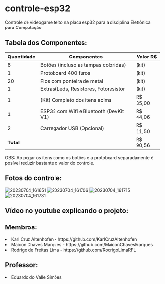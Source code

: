 # controle-esp32
Controle de videogame feito na placa esp32 para a disciplina Eletrônica para Computação

## Tabela dos Componentes:
| Quantidade | Componentes        | Valor R$ |
|------------|--------------------|----------|
| 6          | Botões (incluso as tampas coloridas)         | (kit) |
| 1          | Protoboard 400 furos              | (kit) |
| 20          | Fios com ponteira de metal       | (kit) |
| 1          | Extras(Leds, Resistores, Fotoresistor      | (kit) |
| 1          | (Kit) Completo dos itens acima      | R$ 35,00 |
| 1          | ESP32 com Wifi e Bluetooth (DevKit V1)     | R$ 44,06 |
| 2          | Carregador USB (Opcional)         | R$ 11,50 |
| **Total**  |                    |  R$ 90,56 |

OBS: Ao pegar os itens como os botões e a protoboard separadamente é posível reduzir bastante o valor do controle.

## Fotos do controle:

![20230704_161651](https://github.com/RodrigoLimaRFL/controle-esp32/assets/118189820/0407f66d-b55f-406e-bb04-cbcae007f4e4)
![20230704_161706](https://github.com/RodrigoLimaRFL/controle-esp32/assets/118189820/a8b6fc61-c953-4762-b407-5ce5c567261b)
![20230704_161715](https://github.com/RodrigoLimaRFL/controle-esp32/assets/118189820/18b9e7ff-fa9e-4311-9a2d-a3df6bb81725)
![20230704_161731](https://github.com/RodrigoLimaRFL/controle-esp32/assets/118189820/314e24eb-1042-41b9-b723-13a5a1332983)

## Vídeo no youtube explicando o projeto:

<h2>Membros:</h2>

<li> Karl Cruz Altenhofen - https://github.com/KarlCruzAltenhofen </li>
<li> Maicon Chaves Marques - https://github.com/MaiconChavesMarques </li>
<li> Rodrigo de Freitas Lima - https://github.com/RodrigoLimaRFL </li>

<h2>Professor:</h2>

<li> Eduardo do Valle Simões </li>
